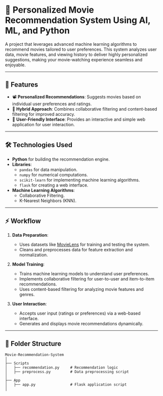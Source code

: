 
# 🎥 Personalized Movie Recommendation System Using AI, ML, and Python  

A project that leverages advanced machine learning algorithms to recommend movies tailored to user preferences. This system analyzes user data, movie features, and viewing history to deliver highly personalized suggestions, making your movie-watching experience seamless and enjoyable.

---

## 🚀 Features  

- 📽️ **Personalized Recommendations**: Suggests movies based on individual user preferences and ratings.  
- 🤝 **Hybrid Approach**: Combines collaborative filtering and content-based filtering for improved accuracy.  
- 🌟 **User-Friendly Interface**: Provides an interactive and simple web application for user interaction.  

---

## 🛠️ Technologies Used  

- **Python** for building the recommendation engine.  
- **Libraries**:  
  - `pandas` for data manipulation.  
  - `numpy` for numerical computations.  
  - `scikit-learn` for implementing machine learning algorithms.  
  - `flask` for creating a web interface.  
- **Machine Learning Algorithms**:  
  - Collaborative Filtering.  
  - K-Nearest Neighbors (KNN).  

---

## ⚡ Workflow  

1. **Data Preparation**:  
   - Uses datasets like [MovieLens](https://grouplens.org/datasets/movielens/) for training and testing the system.  
   - Cleans and preprocesses data for feature extraction and normalization.  

2. **Model Training**:  
   - Trains machine learning models to understand user preferences.  
   - Implements collaborative filtering for user-to-user and item-to-item recommendations.  
   - Uses content-based filtering for analyzing movie features and genres.  

3. **User Interaction**:  
   - Accepts user input (ratings or preferences) via a web-based interface.  
   - Generates and displays movie recommendations dynamically.  

---

## 📂 Folder Structure  

```plaintext  
Movie-Recommendation-System   
│  
├── Scripts  
│   ├── recommendation.py     # Recommendation logic  
│   ├── preprocess.py         # Data preprocessing script  
│  
├── App  
│   ├── app.py                # Flask application script  
│
